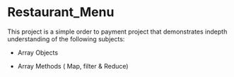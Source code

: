 # Restaurant_Menu

This project is a simple order to payment project that demonstrates indepth understanding of the following subjects:

- Array Objects

* Array Methods ( Map, filter & Reduce)
